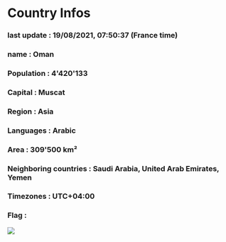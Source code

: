 # Country  Infos
### last update : 19/08/2021, 07:50:37 (France time)

### name : Oman
### Population : 4'420'133
### Capital : Muscat
### Region : Asia
### Languages : Arabic
### Area : 309'500 km²
### Neighboring countries : Saudi Arabia, United Arab Emirates, Yemen
### Timezones : UTC+04:00

### Flag :
![](https://restcountries.eu/data/omn.svg)